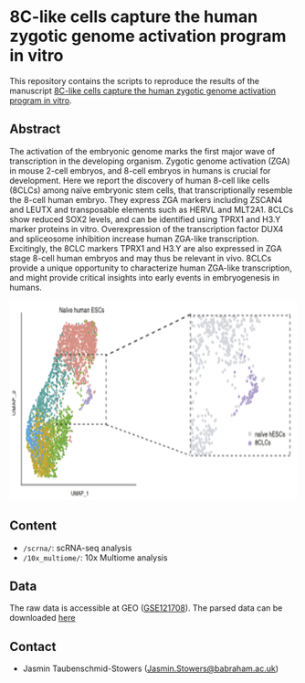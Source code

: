 # 8C-like cells capture the human zygotic genome activation program in vitro

This repository contains the scripts to reproduce the results of the manuscript [8C-like cells capture the human zygotic genome activation program in vitro](https://www.biorxiv.org/content/10.1101/2021.10.28.466259v1.full).  


Abstract
--------
The activation of the embryonic genome marks the first major wave of transcription in the developing organism. Zygotic genome activation (ZGA) in mouse 2-cell embryos, and 8-cell embryos in humans is crucial for development. Here we report the discovery of human 8-cell like cells (8CLCs) among naïve embryonic stem cells, that transcriptionally resemble the 8-cell human embryo. They express ZGA markers including ZSCAN4 and LEUTX and transposable elements such as HERVL and MLT2A1. 8CLCs show reduced SOX2 levels, and can be identified using TPRX1 and H3.Y marker proteins in vitro. Overexpression of the transcription factor DUX4 and spliceosome inhibition increase human ZGA-like transcription. Excitingly, the 8CLC markers TPRX1 and H3.Y are also expressed in ZGA stage 8-cell human embryos and may thus be relevant in vivo. 8CLCs provide a unique opportunity to characterize human ZGA-like transcription, and might provide critical insights into early events in embryogenesis in humans.

<p align="center"> 
<img src="fig/overview_figure.png" width="650" height="350"/>
</p>


Content
-------
* `/scrna/`: scRNA-seq analysis
* `/10x_multiome/`: 10x Multiome analysis

Data
-------
The raw data is accessible at GEO ([GSE121708](https://www.ncbi.nlm.nih.gov/geo/query/acc.cgi?acc=GSE121708)). 
The parsed data can be downloaded [here]()

Contact
-------
* Jasmin Taubenschmid-Stowers (Jasmin.Stowers@babraham.ac.uk)

